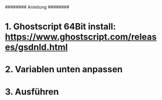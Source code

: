 ########   Anleitung   ########

# 1. Ghostscript 64Bit install: https://www.ghostscript.com/releases/gsdnld.html
# 2. Variablen unten anpassen
# 3. Ausführen
